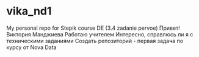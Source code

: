 # vika_nd1
My personal repo for Stepik course DE (3.4 zadanie pervoe)
Привет!
Виктория Манджиева
Работаю учителем
Интересно, справлюсь ли я с техническими заданиями
Создать репозиторий - первая задача по курсу от Nova Data
